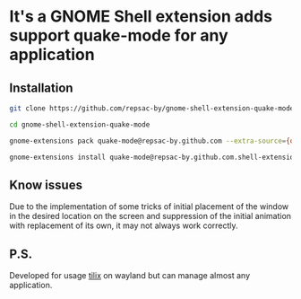 # It's a GNOME Shell extension adds support quake-mode for any application

## Installation

```bash
git clone https://github.com/repsac-by/gnome-shell-extension-quake-mode.git

cd gnome-shell-extension-quake-mode

gnome-extensions pack quake-mode@repsac-by.github.com --extra-source={quakemodeapp,indicator,util}.js

gnome-extensions install quake-mode@repsac-by.github.com.shell-extension.zip
```

## Know issues
Due to the implementation of some tricks of initial placement of the window in the desired location on the screen and suppression of the  initial animation with replacement of its own, it may not always work correctly.

## P.S.
Developed for usage [tilix](https://github.com/gnunn1/tilix) on wayland but can manage almost any application.
